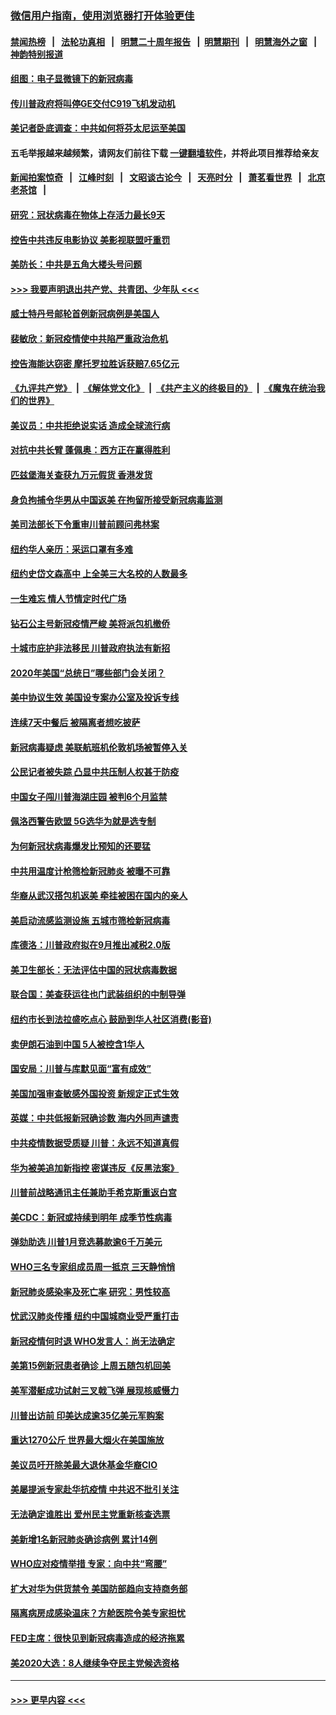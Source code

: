 ### [微信用户指南，使用浏览器打开体验更佳](https://github.com/gfw-breaker/banned-news1/blob/master/indexes/wechat-guide.md?t=0)
#### [禁闻热榜](热点新闻.md?t=0)  &nbsp;&nbsp;|&nbsp;&nbsp; [法轮功真相](https://github.com/gfw-breaker/truth/blob/master/README.md?t=0) &nbsp;&nbsp;|&nbsp;&nbsp; [明慧二十周年报告](https://github.com/gfw-breaker/mh-reports/blob/master/README.md?t=0) &nbsp;&nbsp;|&nbsp;&nbsp;[明慧期刊](https://github.com/gfw-breaker/mh-qikan) &nbsp;&nbsp;|&nbsp;&nbsp; [明慧海外之窗](https://github.com/gfw-breaker/mh-news/blob/master/README.md?t=0) &nbsp;&nbsp;|&nbsp;&nbsp; [神韵特别报道](https://github.com/gfw-breaker/mh-news/blob/master/shenyun.md?t=0)
#### [组图：电子显微镜下的新冠病毒](../pages/nsc412/n11872057.md?t=02161255) 
#### [传川普政府将叫停GE交付C919飞机发动机](../pages/nsc412/n11871600.md?t=02161255) 
#### [美记者卧底调查：中共如何将芬太尼运至美国](../pages/nsc412/n11871821.md?t=02161255) 
#### 五毛举报越来越频繁，请网友们前往下载 [一键翻墙软件](https://github.com/gfw-breaker/ssr-accounts)，并将此项目推荐给亲友
#### [新闻拍案惊奇](https://github.com/gfw-breaker/banned-news1/blob/master/pages/link4.md) &nbsp;&nbsp;|&nbsp;&nbsp; [江峰时刻](https://github.com/gfw-breaker/banned-news1/blob/master/pages/link4.md) &nbsp;&nbsp;|&nbsp;&nbsp; [文昭谈古论今](https://github.com/gfw-breaker/banned-news1/blob/master/pages/link4.md) &nbsp;&nbsp;|&nbsp;&nbsp; [天亮时分](https://github.com/gfw-breaker/banned-news1/blob/master/pages/link4.md) &nbsp;&nbsp;|&nbsp;&nbsp; [萧茗看世界](https://github.com/gfw-breaker/banned-news1/blob/master/pages/link4.md) &nbsp;&nbsp;|&nbsp;&nbsp; [北京老茶馆](https://github.com/gfw-breaker/banned-news1/blob/master/pages/link4.md) &nbsp;&nbsp;|&nbsp;&nbsp; 
#### [研究：冠状病毒在物体上存活力最长9天](../pages/nsc412/n11871871.md?t=02161255) 
#### [控告中共违反电影协议 美影视联盟吁重罚](../pages/nsc412/n11871820.md?t=02161255) 
#### [美防长：中共是五角大楼头号问题](../pages/nsc412/n11871768.md?t=02161255) 
#### [>>> 我要声明退出共产党、共青团、少年队 <<<](https://github.com/begood0513/goodnews/blob/master/quit/letter.md) 
#### [威士特丹号邮轮首例新冠病例是美国人](../pages/nsc412/n11871731.md?t=02161255) 
#### [裴敏欣：新冠疫情使中共陷严重政治危机](../pages/nsc412/n11871514.md?t=02161255) 
#### [控告海能达窃密 摩托罗拉胜诉获赔7.65亿元](../pages/nsc412/n11871594.md?t=02161255) 
#### [《九评共产党》](https://github.com/begood0513/9ping.md/blob/master/README.md) &nbsp;|&nbsp; [《解体党文化》](../../../../jtdwh.md/blob/master/README.md)  &nbsp;|&nbsp; [《共产主义的终极目的》](../../../../gczydzjmd.md/blob/master/README.md) &nbsp;|&nbsp; [《魔鬼在统治我们的世界》](../../../../mgztzwmdsj.md/blob/master/README.md) 
#### [美议员：中共拒绝说实话 造成全球流行病](../pages/nsc412/n11871582.md?t=02161255) 
#### [对抗中共长臂 蓬佩奥：西方正在赢得胜利](../pages/nsc412/n11871500.md?t=02161255) 
#### [匹兹堡海关查获九万元假货 香港发货](../pages/nsc412/n11870716.md?t=02161255) 
#### [身负拘捕令华男从中国返美  在拘留所接受新冠病毒监测](../pages/nsc412/n11870710.md?t=02161255) 
#### [美司法部长下令重审川普前顾问弗林案](../pages/nsc412/n11870258.md?t=02161255) 
#### [纽约华人亲历：采运口罩有多难](../pages/nsc412/n11870531.md?t=02161255) 
#### [纽约史岱文森高中  上全美三大名校的人数最多](../pages/nsc412/n11870557.md?t=02161255) 
#### [一生难忘 情人节情定时代广场](../pages/nsc412/n11870536.md?t=02161255) 
#### [钻石公主号新冠疫情严峻 美将派包机撤侨](../pages/nsc412/n11870505.md?t=02161255) 
#### [十城市庇护非法移民 川普政府执法有新招](../pages/nsc412/n11870410.md?t=02161255) 
#### [2020年美国“总统日”哪些部门会关闭？](../pages/nsc412/n11870148.md?t=02161255) 
#### [美中协议生效 美国设专案办公室及投诉专线](../pages/nsc412/n11870266.md?t=02161255) 
#### [连续7天中餐后 被隔离者想吃披萨](../pages/nsc412/n11870243.md?t=02161255) 
#### [新冠病毒疑虑 美联航班机伦敦机场被暂停入关](../pages/nsc412/n11870015.md?t=02161255) 
#### [公民记者被失踪 凸显中共压制人权甚于防疫](../pages/nsc412/n11870042.md?t=02161255) 
#### [中国女子闯川普海湖庄园 被判6个月监禁](../pages/nsc412/n11869919.md?t=02161255) 
#### [佩洛西警告欧盟 5G选华为就是选专制](../pages/nsc412/n11869898.md?t=02161255) 
#### [为何新冠状病毒爆发比预知的还要猛](../pages/nsc412/n11869828.md?t=02161255) 
#### [中共用温度计枪筛检新冠肺炎 被曝不可靠](../pages/nsc412/n11869707.md?t=02161255) 
#### [华裔从武汉搭包机返美 牵挂被困在国内的亲人](../pages/nsc412/n11869711.md?t=02161255) 
#### [美启动流感监测设施 五城市筛检新冠病毒](../pages/nsc412/n11869689.md?t=02161255) 
#### [库德洛：川普政府拟在9月推出减税2.0版](../pages/nsc412/n11869627.md?t=02161255) 
#### [美卫生部长：无法评估中国的冠状病毒数据](../pages/nsc412/n11869301.md?t=02161255) 
#### [联合国：美查获运往也门武装组织的中制导弹](../pages/nsc412/n11868677.md?t=02161255) 
#### [纽约市长到法拉盛吃点心  鼓励到华人社区消费(影音)](../pages/nsc412/n11868197.md?t=02161255) 
#### [卖伊朗石油到中国  5人被控含1华人](../pages/nsc412/n11867988.md?t=02161255) 
#### [国安局：川普与库默见面“富有成效”](../pages/nsc412/n11867976.md?t=02161255) 
#### [美国加强审查敏感外国投资 新规定正式生效](../pages/nsc412/n11868041.md?t=02161255) 
#### [英媒：中共低报新冠确诊数 海内外同声谴责](../pages/nsc412/n11867421.md?t=02161255) 
#### [中共疫情数据受质疑 川普：永远不知道真假](../pages/nsc412/n11867195.md?t=02161255) 
#### [华为被美追加新指控 密谋违反《反黑法案》](../pages/nsc412/n11867191.md?t=02161255) 
#### [川普前战略通讯主任兼助手希克斯重返白宫](../pages/nsc412/n11867104.md?t=02161255) 
#### [美CDC：新冠或持续到明年 成季节性病毒](../pages/nsc412/n11867279.md?t=02161255) 
#### [弹劾助选 川普1月竞选募款逾6千万美元](../pages/nsc412/n11866950.md?t=02161255) 
#### [WHO三名专家组成员周一抵京 三天静悄悄](../pages/nsc412/n11866947.md?t=02161255) 
#### [新冠肺炎感染率及死亡率 研究：男性较高](../pages/nsc412/n11866956.md?t=02161255) 
#### [忧武汉肺炎传播 纽约中国城商业受严重打击](../pages/nsc412/n11866902.md?t=02161255) 
#### [新冠疫情何时退 WHO发言人：尚无法确定](../pages/nsc412/n11866864.md?t=02161255) 
#### [美第15例新冠患者确诊 上周五随包机回美](../pages/nsc412/n11866852.md?t=02161255) 
#### [美军潜艇成功试射三叉戟飞弹 展现核威慑力](../pages/nsc412/n11866046.md?t=02161255) 
#### [川普出访前 印美达成逾35亿美元军购案](../pages/nsc412/n11865444.md?t=02161255) 
#### [重达1270公斤 世界最大烟火在美国施放](../pages/nsc412/n11865198.md?t=02161255) 
#### [美议员吁开除美最大退休基金华裔CIO](../pages/nsc412/n11865230.md?t=02161255) 
#### [美屡提派专家赴华抗疫情 中共迟不批引关注](../pages/nsc412/n11864719.md?t=02161255) 
#### [无法确定谁胜出 爱州民主党重新核查选票](../pages/nsc412/n11864830.md?t=02161255) 
#### [美新增1名新冠肺炎确诊病例 累计14例](../pages/nsc412/n11864893.md?t=02161255) 
#### [WHO应对疫情举措 专家：向中共“弯腰”](../pages/nsc412/n11864727.md?t=02161255) 
#### [扩大对华为供货禁令 美国防部趋向支持商务部](../pages/nsc412/n11864773.md?t=02161255) 
#### [隔离病房成感染温床？方舱医院令美专家担忧](../pages/nsc412/n11864575.md?t=02161255) 
#### [FED主席：很快见到新冠病毒造成的经济拖累](../pages/nsc412/n11864507.md?t=02161255) 
#### [美2020大选：8人继续争夺民主党候选资格](../pages/nsc412/n11864327.md?t=02161255) 

----
#### [ >>> 更早内容 <<< ](../indexes/nsc412-earlier.md)
